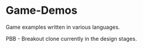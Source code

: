 # Game-Demos
Game examples written in various languages. 

PBB - Breakout clone currently in the design stages. 
